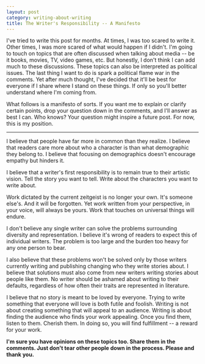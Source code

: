 ```yaml
---
layout: post
category: writing-about-writing
title: The Writer's Responsibility -- A Manifesto
---
```


I've tried to write this post for months. At times, I was too scared to write it. Other times, I was more scared of what would happen if I didn't. I'm going to touch on topics that are often discussed when talking about media -- be it books, movies, TV, video games, etc. But honestly, I don't think I can add much to these discussions. These topics can also be interpreted as political issues. The last thing I want to do is spark a political flame war in the comments. Yet after much thought, I've decided that it'll be best for everyone if I share where I stand on these things. If only so you'll better understand where I'm coming from.

<!--excerpt-->

What follows is a manifesto of sorts. If you want me to explain or clarify certain points, drop your question down in the comments, and I'll answer as best I can. Who knows? Your question might inspire a future post. For now, this is my position.

----------------

I believe that people have far more in common than they realize. I believe that readers care more about who a character is than what demographic they belong to. I believe that focusing on demographics doesn't encourage empathy but hinders it.

I believe that a writer's first responsibility is to remain true to their artistic vision. Tell the story you want to tell. Write about the characters you want to write about.

Work dictated by the current zeitgeist is no longer your own. It's someone else's. And it will be forgotten. Yet work written from your perspective, in your voice, will always be yours. Work that touches on universal things will endure.

I don't believe any single writer can solve the problems surrounding diversity and representation. I believe it's wrong of readers to expect this of individual writers. The problem is too large and the burden too heavy for any one person to bear.

I also believe that these problems won't be solved only by those writers currently writing and publishing changing who they write stories about. I believe that solutions must also come from new writers writing stories about people like them. No writer should be ashamed about writing to their defaults, regardless of how often their traits are represented in literature.

I believe that no story is meant to be loved by everyone. Trying to write something that everyone will love is both futile and foolish. Writing is not about creating something that will appeal to an audience. Writing is about finding the audience who finds your work appealing. Once you find them, listen to them. Cherish them. In doing so, you will find fulfillment -- a reward for your work.

**I'm sure you have opinions on these topics too. Share them in the comments. Just don't tear other people down in the process. Please and thank you.**
